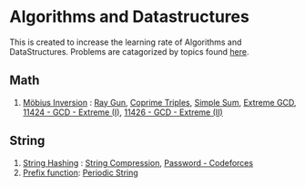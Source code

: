 # Algorithms and Datastructures
This is created to increase the learning rate of Algorithms and DataStructures. Problems are catagorized by topics found [here](https://cp-algorithms.com/).


## Math
1. [Möbius Inversion](https://codeforces.com/blog/entry/53925) : [Ray Gun](https://github.com/alhasanmridha/competitive-programming/blob/master/LightOJ/1144%20-%20Ray%20Gun.cpp), [Coprime Triples](https://github.com/alhasanmridha/competitive-programming/blob/master/Codechef/Coprime%20Triples.cpp), [Simple Sum](https://github.com/alhasanmridha/competitive-programming/tree/master/Codechef), [Extreme GCD](https://github.com/alhasanmridha/competitive-programming/blob/master/LightOJ/1161%20-%20Extreme%20GCD.cpp), [11424 - GCD - Extreme (I)](https://github.com/alhasanmridha/competitive-programming/blob/master/Online%20Judge/11424%20-%20GCD%20-%20Extreme%20(I).cpp), [11426 - GCD - Extreme (II)](https://github.com/alhasanmridha/competitive-programming/blob/master/Online%20Judge/11426%20-%20GCD%20-%20Extreme%20(II).cpp)
## String
1. [String Hashing](https://cp-algorithms.com/string/string-hashing.html) : [String Compression](https://github.com/alhasanmridha/competitive-programming/blob/master/Codeforces/String%20Compression.cpp), [Password - Codeforces](https://github.com/alhasanmridha/competitive-programming/blob/master/Codeforces/Password%20-%20Codeforces.cpp)
1. [Prefix function](): [Periodic String](https://github.com/alhasanmridha/competitive-programming/blob/master/UVA/Periodic%20String.cpp)
